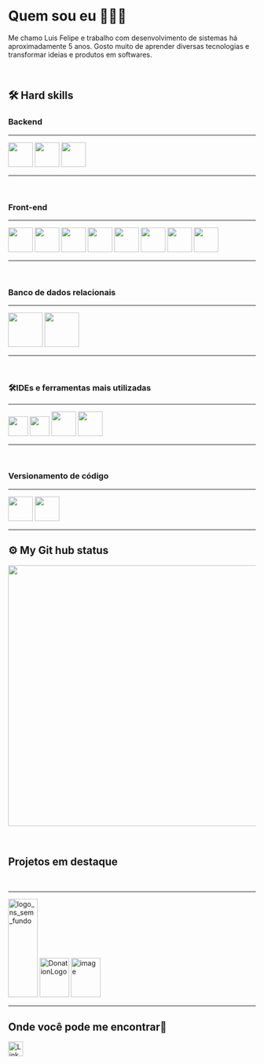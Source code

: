 <h1>Quem sou eu 👨🏿‍💻</h1>

<p>Me chamo Luis Felipe e trabalho com desenvolvimento de sistemas há aproximadamente 5 anos. Gosto muito de aprender diversas tecnologias e transformar ideias e produtos em softwares.</p>
<br>

<h2>🛠 Hard skills</h2>


<h3>Backend</h3>
<hr>
<p align="left">         
<img src="https://cdn.jsdelivr.net/gh/devicons/devicon@latest/icons/csharp/csharp-original.svg" height=50 />          
<img src="https://cdn.jsdelivr.net/gh/devicons/devicon@latest/icons/dotnetcore/dotnetcore-original.svg" height=50  />
<img src="https://cdn.jsdelivr.net/gh/devicons/devicon@latest/icons/python/python-original-wordmark.svg" height=50 />      
</p>
<hr>
<br>

<h3>Front-end</h3>
<hr>
<p align="left">
  <img src="https://cdn.jsdelivr.net/gh/devicons/devicon@latest/icons/angular/angular-original.svg" height=50 />
  <img src="https://cdn.jsdelivr.net/gh/devicons/devicon@latest/icons/vuejs/vuejs-original.svg" height=50 />      
  <img src="https://cdn.jsdelivr.net/gh/devicons/devicon@latest/icons/html5/html5-original.svg" height=50/> 
  <img src="https://cdn.jsdelivr.net/gh/devicons/devicon@latest/icons/css3/css3-original.svg" height=50 />
  <img src="https://cdn.jsdelivr.net/gh/devicons/devicon@latest/icons/javascript/javascript-original.svg" height=50 />
  <img src="https://cdn.jsdelivr.net/gh/devicons/devicon@latest/icons/typescript/typescript-original.svg" height=50 />     
  <img src="https://cdn.jsdelivr.net/gh/devicons/devicon@latest/icons/bootstrap/bootstrap-original.svg" height=50 />          
  <img src="https://cdn.jsdelivr.net/gh/devicons/devicon@latest/icons/sass/sass-original.svg" height=50 />      
</p>
<hr>

<br>
<h3>Banco de dados relacionais</h3>

<hr>
<p align="left">
   <img src="https://cdn.jsdelivr.net/gh/devicons/devicon@latest/icons/mysql/mysql-original-wordmark.svg" height=70 /> 
   <img src="https://cdn.jsdelivr.net/gh/devicons/devicon@latest/icons/microsoftsqlserver/microsoftsqlserver-plain-wordmark.svg" height=70 />       
</p>
<hr>
          
<br>
<h3>🛠️IDEs e ferramentas mais utilizadas</h3>
<hr>
<p align="left">
  <img src="https://cdn.jsdelivr.net/gh/devicons/devicon@latest/icons/visualstudio/visualstudio-original.svg" width="40" height="40"/>
  <img src="https://cdn.jsdelivr.net/gh/devicons/devicon@latest/icons/vscode/vscode-original.svg" width="40" height="40"/>
  <img src="https://cdn.jsdelivr.net/gh/devicons/devicon@latest/icons/nuget/nuget-original.svg" height=50 />
  <img src="https://cdn.jsdelivr.net/gh/devicons/devicon@latest/icons/entityframeworkcore/entityframeworkcore-original.svg" height=50 />                 
</p>
<hr>

<br>
<h3>Versionamento de código</h3>
<hr>
<p align="left">
  <img src="https://cdn.jsdelivr.net/gh/devicons/devicon@latest/icons/git/git-original.svg" height=50/>
  <img src="https://camo.githubusercontent.com/17a3cfebe6cf2dcf7b339b7b008adb9a55ddc15aec622a27a2a66b207e1e357a/68747470733a2f2f696d672e736869656c64732e696f2f62616467652f4769744875622d3130303030303f7374796c653d666f722d7468652d6261646765266c6f676f3d676974687562266c6f676f436f6c6f723d7768697465" height=50/>
</p>
<hr>

<h2>⚙️ My Git hub status</h2>

<p align="left">
   <img width="530em" src="https://github-readme-stats.vercel.app/api/top-langs/?username=luis-mendes018&theme=dark" />
</p>

<br>

<h2>Projetos em destaque</h2>
<br>
<hr>
<p align="left">
  <img width="60" height="200" alt="logo_ns_sem_fundo" src="https://github.com/user-attachments/assets/230b3885-4da5-48d2-80d6-728a03af23cd" />
  <img width="60" height="80" alt="DonationLogo" src="https://github.com/user-attachments/assets/1f332aed-823f-4967-93e4-bc90c44f0c16" />
  <img width="60" height="80" alt="image" src="https://github.com/user-attachments/assets/abe6083d-2629-43f1-aa86-a15e090b434c" />
</p>

<hr>

<h2>Onde você pode me encontrar🛜</h2>

<p align="left">
 <a href="https://www.linkedin.com/in/luis-felipe-mendes-de-souza-524a5b258/" target="_blank">
    <img src="https://img.shields.io/badge/LinkedIn-0077B5?style=for-the-badge&logo=linkedin&logoColor=white" alt="LinkedIn" height="30"/>
  </a>
</p>
